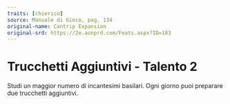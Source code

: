 ```yaml
---
traits: [chierico]
source: Manuale di Gioco, pag. 134
original-name: Cantrip Expansion
original-srd: https://2e.aonprd.com/Feats.aspx?ID=183
---
```


# Trucchetti Aggiuntivi - Talento 2

Studi un maggior numero di incantesimi basilari. Ogni giorno puoi preparare due
trucchetti aggiuntivi.
